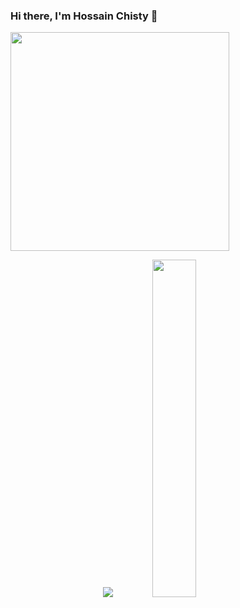 ### Hi there, I'm Hossain Chisty 👋

<p align='left'>
  <a href="#"><img src="https://github-readme-stats.vercel.app/api?username=hossainchisty&show_icons=true&count_private=true&theme=dark" width="350"></a>
</p>





<p align="center">
  <img src="https://github-readme-stats.vercel.app/api?username=eddiejaoude&show_icons=true&theme=tokyonight&line_height=52" />
  <img width="37.2%" src="https://github-readme-stats.vercel.app/api/top-langs/?username=hossainchisty&count_private=true&theme=tokyonight&line_height=52">
</p>

